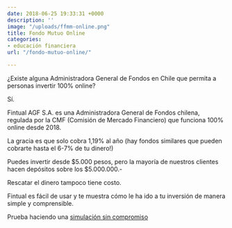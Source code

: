 ```yaml
---
date: 2018-06-25 19:33:31 +0000
description: ''
image: "/uploads/ffmm-online.png"
title: Fondo Mutuo Online
categories:
- educación financiera
url: "/fondo-mutuo-online/"

---
```

¿Existe alguna Administradora General de Fondos en Chile que permita a personas invertir 100% online?

Sí.

Fintual AGF S.A. es una Administradora General de Fondos chilena, regulada por la CMF (Comisión de Mercado Financiero) que funciona 100% online desde 2018.

La gracia es que solo cobra 1,19% al año (hay fondos similares que pueden cobrarte hasta el 6-7% de tu dinero!)

Puedes invertir desde $5.000 pesos, pero la mayoría de nuestros clientes hacen depósitos sobre los $5.000.000.-

Rescatar el dinero tampoco tiene costo.

Fintual es fácil de usar y te muestra cómo le ha ido a tu inversión de manera simple y comprensible.

Prueba haciendo una [simulación sin compromiso](https://fintual.cl/?utm_source=edu.fintual.cl&utm_medium=referral&utm_campaign=consideration&utm_content=edu+ffmm2-167#empezar)